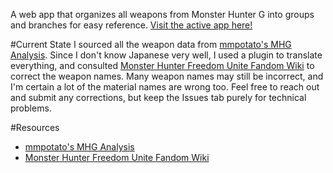 A web app that organizes all weapons from Monster Hunter G into groups and branches for easy reference. [Visit the active app here!](https://mhg-weapon-trees.herokuapp.com/)

#Current State
I sourced all the weapon data from [mmpotato's MHG Analysis](http://infoseek_rip.g.ribbon.to/mmpotato.hp.infoseek.co.jp/codes/MHG/). Since I don't know Japanese very well, I used a plugin to translate everything, and consulted [Monster Hunter Freedom Unite Fandom Wiki](https://monsterhunter.fandom.com/wiki/MHFU:_Weapons) to correct the weapon names. Many weapon names may still be incorrect, and I'm certain a lot of the material names are wrong too. Feel free to reach out and submit any corrections, but keep the Issues tab purely for technical problems.

#Resources
- [mmpotato's MHG Analysis](http://infoseek_rip.g.ribbon.to/mmpotato.hp.infoseek.co.jp/codes/MHG/)
- [Monster Hunter Freedom Unite Fandom Wiki](https://monsterhunter.fandom.com/wiki/MHFU:_Weapons)
